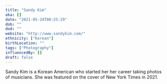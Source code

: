 ```yaml
---
title: "Sandy Kim"
aka: []
date: "2021-05-24T00:25:29"
dob: ""
dod: ""
website: "http://www.sandykim.com/"
ethnicity: ["Korean"]
birthLocation: ""
tags: ["Photography"]
influencedBy: []
draft: false
---
```


Sandy Kim is a Korean American who started her her career taking photos of musicians. She was featured on the cover of New York Times in 2021. 

